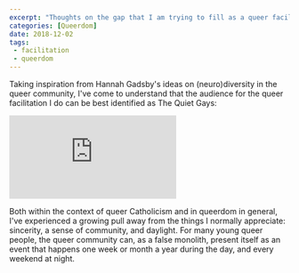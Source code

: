 ```yaml
---
excerpt: "Thoughts on the gap that I am trying to fill as a queer facilitator"
categories: [Queerdom]
date: 2018-12-02
tags:
 - facilitation
 - queerdom
---
```

Taking inspiration from Hannah Gadsby's ideas on (neuro)diversity in the queer community, I've come to understand that the audience for the queer facilitation I do can be best identified as The Quiet Gays: 

<div class="ratio ratio-16x9">
<iframe src="https://www.youtube.com/embed/VFbhkJNWnhU" title="Hannah Gadsby Compares Lesbians to Unicorns | Netflix Is A Joke" frameborder="0" allow="accelerometer; autoplay; clipboard-write; encrypted-media; gyroscope; picture-in-picture" allowfullscreen></iframe>
</div>

Both within the context of queer Catholicism and in queerdom in general, I've experienced a growing pull away from the things I normally appreciate: sincerity, a sense of community, and daylight. For many young queer people, the queer community can, as a false monolith, present itself as an event that happens one week or month a year during the day, and every weekend at night.